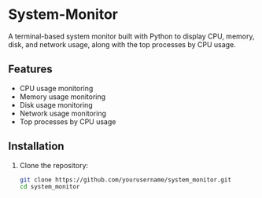 # System-Monitor

A terminal-based system monitor built with Python to display CPU, memory, disk, and network usage, along with the top processes by CPU usage.

## Features
- CPU usage monitoring
- Memory usage monitoring
- Disk usage monitoring
- Network usage monitoring
- Top processes by CPU usage

## Installation
1. Clone the repository:
   ```sh
   git clone https://github.com/yourusername/system_monitor.git
   cd system_monitor
